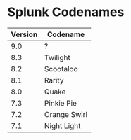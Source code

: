 # Splunk Codenames

| Version | Codename |
| ------- | -------- |
| 9.0 | ? |
| 8.3 | Twilight |
| 8.2 | Scootaloo |
| 8.1 | Rarity |
| 8.0 | Quake |
| 7.3 | Pinkie Pie |
| 7.2 | Orange Swirl |
| 7.1 | Night Light |
